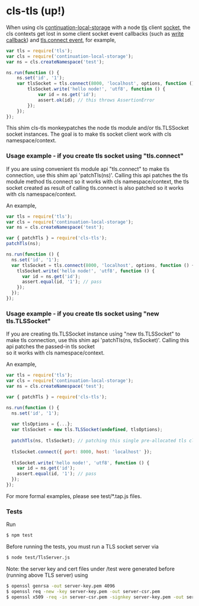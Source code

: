 # cls-tls (up!)


When using cls [continuation-local-storage][npm-cls] with a node [tls][tls] client [socket][tls-TLSSocket], 
the cls contexts get lost in some client socket event callbacks (such as [write callback][net-socket-write-event]) 
and [tls.connect event][tls-connect-event], for example,

```js
var tls = require('tls');
var cls = require('continuation-local-storage');
var ns = cls.createNamespace('test');

ns.run(function () {
    ns.set('id', '1');
    var tlsSocket = tls.connect(8000, 'localhost', options, function () {
        tlsSocket.write('hello node!', 'utf8', function () {
            var id = ns.get('id');
            assert.ok(id); // this throws AssertionError
        });
    });
});
```

This shim cls-tls monkeypatches the node tls module and/or tls.TLSSocket socket instances. 
The goal is to make tls socket client work with cls namespace/context.

### Usage example - if you create tls socket using "tls.connect"
If you are using convenient tls module api "tls.connect" to make tls connection, use this shim 
api 'patchTls(ns)'. Calling this api patches the tls module method tls.connect so it works with 
cls namespace/context, the tls socket created as result of calling tls.connect is also patched 
so it works with cls namespace/context.

An example,

```js
var tls = require('tls');
var cls = require('continuation-local-storage');
var ns = cls.createNamespace('test');

var { patchTls } = require('cls-tls');
patchTls(ns);

ns.run(function () {
  ns.set('id', '1');
  var tlsSocket = tls.connect(8000, 'localhost', options, function () {
    tlsSocket.write('hello node!', 'utf8', function () {
      var id = ns.get('id');
      assert.equal(id, '1'); // pass
    });
  });
});
```

### Usage example - if you create tls socket using "new tls.TLSSocket"
If you are creating tls.TLSSocket instance using "new tls.TLSSocket" to make tls connection, 
use this shim api 'patchTls(ns, tlsSocket)'. Calling this api patches the passed-in tls socket  
so it works with cls namespace/context.

An example,

```js
var tls = require('tls');
var cls = require('continuation-local-storage');
var ns = cls.createNamespace('test');

var { patchTls } = require('cls-tls');

ns.run(function () {
  ns.set('id', '1');
  
  var tlsOptions = {...};
  var tlsSocket = new tls.TLSSocket(undefined, tlsOptions);
  
  patchTls(ns, tlsSocket); // patching this single pre-allocated tls client socket
  
  tlsSocket.connect({ port: 8000, host: 'localhost' });
  
  tlsSocket.write('hello node!', 'utf8', function () {
    var id = ns.get('id');
    assert.equal(id, '1'); // pass
  });
});
```

For more formal examples, please see test/*.tap.js files.

### Tests

Run
```sh
$ npm test
```

Before running the tests, you must run a TLS socket server via
```sh
$ node test/TlsServer.js
```

Note: the server key and cert files under /test were generated before (running above TLS server) using
```sh
$ openssl genrsa -out server-key.pem 4096
$ openssl req -new -key server-key.pem -out server-csr.pem
$ openssl x509 -req -in server-csr.pem -signkey server-key.pem -out server-cert.pem
```

[npm-cls]: https://www.npmjs.com/package/continuation-local-storage
[tls]: https://nodejs.org/api/tls.html
[tls-TLSSocket]: https://nodejs.org/api/tls.html#tls_class_tls_tlssocket
[net-socket-write-event]: https://nodejs.org/api/net.html#net_socket_write_data_encoding_callback
[tls-connect-event]: https://nodejs.org/api/tls.html#tls_tls_connect_options_callback
